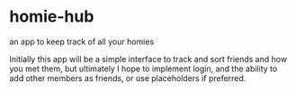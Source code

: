 # homie-hub
an app to keep track of all your homies

Initially this app will be a simple interface to track and sort friends and how you met them, but ultimately I hope to implement login, and the ability to add other members as friends, or use placeholders if preferred.